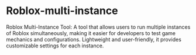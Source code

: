 # Roblox-multi-instance
Roblox Multi-Instance Tool: A tool that allows users to run multiple instances of Roblox simultaneously, making it easier for developers to test game mechanics and configurations. Lightweight and user-friendly, it provides customizable settings for each instance.

